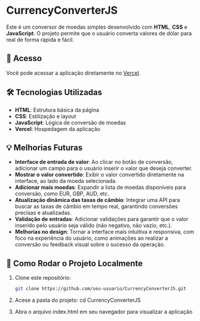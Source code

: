 # CurrencyConverterJS

Este é um conversor de moedas simples desenvolvido com **HTML**, **CSS** e **JavaScript**. O projeto permite que o usuário converta valores de dólar para real de forma rápida e fácil.

## 🚀 Acesso

Você pode acessar a aplicação diretamente no [Vercel](https://currency-converter-js-iota.vercel.app/).

## 🛠️ Tecnologias Utilizadas

- **HTML**: Estrutura básica da página
- **CSS**: Estilização e layout
- **JavaScript**: Lógica de conversão de moedas
- **Vercel**: Hospedagem da aplicação

## 💡 Melhorias Futuras

- **Interface de entrada de valor**: Ao clicar no botão de conversão, adicionar um campo para o usuário inserir o valor que deseja converter.
- **Mostrar o valor convertido**: Exibir o valor convertido diretamente na interface, ao lado da moeda selecionada.
- **Adicionar mais moedas**: Expandir a lista de moedas disponíveis para conversão, como EUR, GBP, AUD, etc.
- **Atualização dinâmica das taxas de câmbio**: Integrar uma API para buscar as taxas de câmbio em tempo real, garantindo conversões precisas e atualizadas.
- **Validação de entradas**: Adicionar validações para garantir que o valor inserido pelo usuário seja válido (não negativo, não vazio, etc.).
- **Melhorias no design**: Tornar a interface mais intuitiva e responsiva, com foco na experiência do usuário, como animações ao realizar a conversão ou feedback visual sobre o sucesso da operação.

## 📌 Como Rodar o Projeto Localmente

1. Clone este repositório:
   ```bash
   git clone https://github.com/seu-usuario/CurrencyConverterJS.git
2. Acese a pasta do projeto:
   cd CurrencyConverterJS
   
3. Abra o arquivo index.html em seu navegador para visualizar a aplicação
